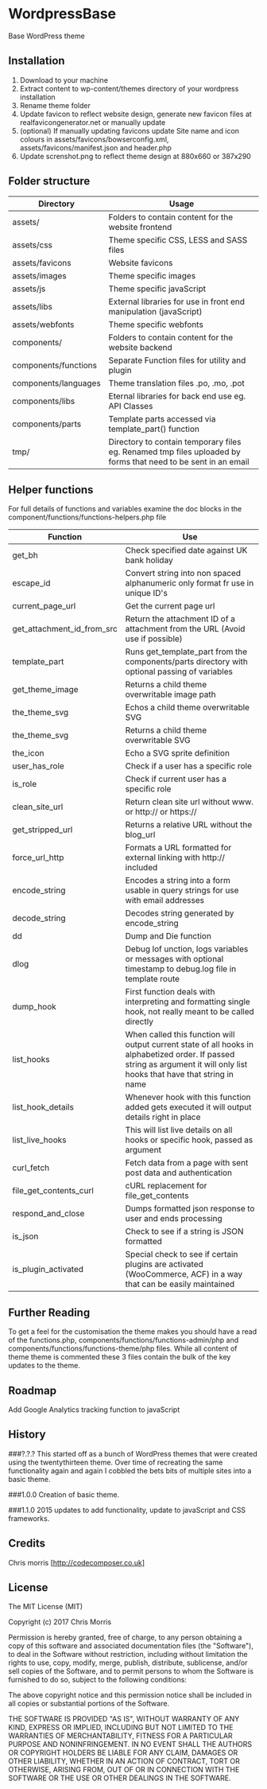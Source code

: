 # WordpressBase
Base WordPress theme

## Installation

1. Download to your machine
2. Extract content to wp-content/themes directory of your wordpress installation
3. Rename theme folder
4. Update favicon to reflect website design, generate new favicon files at realfavicongenerator.net or manually update
5. (optional) If manually updating favicons update Site name and icon colours in assets/favicons/bowserconfig.xml, assets/favicons/manifest.json and header.php
6. Update screnshot.png to reflect theme design at 880x660 or 387x290

## Folder structure

Directory  | Usage
------------- | -------------
assets/ | Folders to contain content for the website frontend
assets/css | Theme specific CSS, LESS and SASS files
assets/favicons | Website favicons
assets/images | Theme specific images
assets/js | Theme specific javaScript
assets/libs | External libraries for use in front end manipulation (javaScript)
assets/webfonts | Theme specific webfonts
components/ | Folders to contain content for the website backend
components/functions | Separate Function files for utility and plugin
components/languages | Theme translation files .po, .mo, .pot
components/libs | Eternal libraries for back end use eg. API Classes
components/parts | Template parts accessed via template_part() function
tmp/ | Directory to contain temporary files eg. Renamed tmp files uploaded by forms that need to be sent in an email

## Helper functions

For full details of functions and variables examine the doc blocks in the component/functions/functions-helpers.php file

Function  | Use
------------- | -------------
get_bh | Check specified date against UK bank holiday
escape_id | Convert string into non spaced alphanumeric only format fr use in unique ID's
current_page_url | Get the current page url
get_attachment_id_from_src | Return the attachment ID of a attachment from the URL (Avoid use if possible)
template_part | Runs get_template_part from the components/parts directory with optional passing of variables
get_theme_image | Returns a child theme overwritable image path
the_theme_svg | Echos a child theme overwritable SVG
the_theme_svg | Returns a child theme overwritable SVG
the_icon | Echo a SVG sprite definition
user_has_role | Check if a user has a specific role
is_role | Check if current user has a specific role
clean_site_url | Return clean site url without www. or http:// or https://
get_stripped_url | Returns a relative URL without the blog_url
force_url_http | Formats a URL formatted for external linking with http:// included
encode_string | Encodes a string into a form usable in query strings for use with email addresses
decode_string | Decodes string generated by encode_string
dd | Dump and Die function
dlog | Debug lof unction, logs variables or messages with optional timestamp to debug.log file in template route
dump_hook | First function deals with interpreting and formatting single hook, not really meant to be called directly
list_hooks | When called this function will output current state of all hooks in alphabetized order. If passed string as argument it will only list hooks that have that string in name
list_hook_details | Whenever hook with this function added gets executed it will output details right in place
list_live_hooks | This will list live details on all hooks or specific hook, passed as argument
curl_fetch | Fetch data from a page with sent post data and authentication
file_get_contents_curl | cURL replacement for file_get_contents
respond_and_close | Dumps formatted json response to user and ends processing
is_json | Check to see if a string is JSON formatted
is_plugin_activated | Special check to see if certain plugins are activated (WooCommerce, ACF) in a way that can be easily maintained

## Further Reading

To get a feel for the customisation the theme makes you should have a read of the functions.php, components/functions/functions-admin/php and components/functions/functions-theme/php files.
While all content of theme theme is commented these 3 files contain the bulk of the key updates to the theme.

## Roadmap

Add Google Analytics tracking function to javaScript

## History

###?.?.?
This started off as a bunch of WordPress themes that were created using the twentythirteen theme.
Over time of recreating the same functionality again and again I cobbled the bets bits of multiple sites into a basic theme.

###1.0.0
Creation of basic theme.

###1.1.0
2015 updates to add functionality, update to javaScript and CSS frameworks.

## Credits

Chris morris [http://codecomposer.co.uk]

## License

The MIT License (MIT)

Copyright (c) 2017 Chris Morris

Permission is hereby granted, free of charge, to any person obtaining a copy
of this software and associated documentation files (the "Software"), to deal
in the Software without restriction, including without limitation the rights
to use, copy, modify, merge, publish, distribute, sublicense, and/or sell
copies of the Software, and to permit persons to whom the Software is
furnished to do so, subject to the following conditions:

The above copyright notice and this permission notice shall be included in all
copies or substantial portions of the Software.

THE SOFTWARE IS PROVIDED "AS IS", WITHOUT WARRANTY OF ANY KIND, EXPRESS OR
IMPLIED, INCLUDING BUT NOT LIMITED TO THE WARRANTIES OF MERCHANTABILITY,
FITNESS FOR A PARTICULAR PURPOSE AND NONINFRINGEMENT. IN NO EVENT SHALL THE
AUTHORS OR COPYRIGHT HOLDERS BE LIABLE FOR ANY CLAIM, DAMAGES OR OTHER
LIABILITY, WHETHER IN AN ACTION OF CONTRACT, TORT OR OTHERWISE, ARISING FROM,
OUT OF OR IN CONNECTION WITH THE SOFTWARE OR THE USE OR OTHER DEALINGS IN THE
SOFTWARE.
